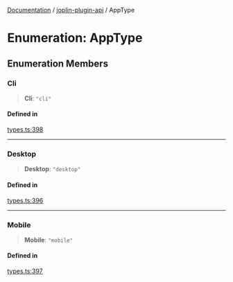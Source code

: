 [Documentation](../../packages.md) / [joplin-plugin-api](../index.md) / AppType

# Enumeration: AppType

## Enumeration Members

### Cli

> **Cli**: `"cli"`

#### Defined in

[types.ts:398](https://github.com/rxliuli/joplin-utils/blob/856dd8cbf75fe71932485581a99ca0e4ebcdd5e8/packages/joplin-plugin-api/src/types.ts#L398)

---

### Desktop

> **Desktop**: `"desktop"`

#### Defined in

[types.ts:396](https://github.com/rxliuli/joplin-utils/blob/856dd8cbf75fe71932485581a99ca0e4ebcdd5e8/packages/joplin-plugin-api/src/types.ts#L396)

---

### Mobile

> **Mobile**: `"mobile"`

#### Defined in

[types.ts:397](https://github.com/rxliuli/joplin-utils/blob/856dd8cbf75fe71932485581a99ca0e4ebcdd5e8/packages/joplin-plugin-api/src/types.ts#L397)
